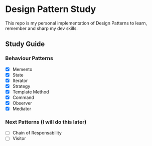 # Design Pattern Study
This repo is my personal implementation of Design Patterns to learn, remember and sharp my dev skills.

## Study Guide

### Behaviour Patterns
- [x] Memento
- [x] State
- [x] Iterator 
- [x] Strategy
- [x] Template Method
- [x] Command
- [x] Observer
- [x] Mediator

### Next Patterns (I will do this later)
- [ ] Chain of Responsability
- [ ] Visitor
